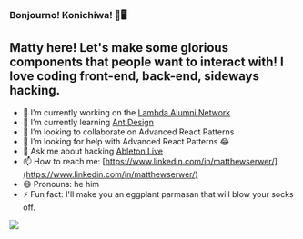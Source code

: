 ### Bonjourno! Konichiwa! 👻🖥

## Matty here! Let's make some glorious components that people want to interact with! I love coding front-end, back-end, sideways hacking. 

- 🔭 I’m currently working on the [Lambda Alumni Network](https://github.com/Lambda-School-Labs/lan-fe-b)
- 🌱 I’m currently learning [Ant Design](https://ant.design/)
- 👯 I’m looking to collaborate on Advanced React Patterns
- 🤔 I’m looking for help with Advanced React Patterns 😂
- 💬 Ask me about hacking [Ableton Live](https://www.ableton.com/en/)
- 📫 How to reach me: [https://www.linkedin.com/in/matthewserwer/](https://www.linkedin.com/in/matthewserwer/)
- 😄 Pronouns: he him
- ⚡ Fun fact: I'll make you an eggplant parmasan that will blow your socks off.

<img align='center' src='https://media.giphy.com/media/YVGeZszGz4eC4/giphy.gif'>
